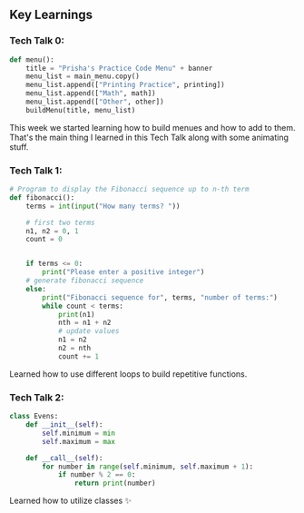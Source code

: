 ## Key Learnings

### Tech Talk 0:
```python
def menu():
    title = "Prisha's Practice Code Menu" + banner
    menu_list = main_menu.copy()
    menu_list.append(["Printing Practice", printing])
    menu_list.append(["Math", math])
    menu_list.append(["Other", other])
    buildMenu(title, menu_list)
```
This week we started learning how to build menues and how to add to them. That's the main thing I learned in this Tech Talk along with some animating stuff.

### Tech Talk 1:
```python
# Program to display the Fibonacci sequence up to n-th term
def fibonacci():
    terms = int(input("How many terms? "))

    # first two terms
    n1, n2 = 0, 1
    count = 0


    if terms <= 0:
        print("Please enter a positive integer")
    # generate fibonacci sequence
    else:
        print("Fibonacci sequence for", terms, "number of terms:")
        while count < terms:
            print(n1)
            nth = n1 + n2
            # update values
            n1 = n2
            n2 = nth
            count += 1
```
Learned how to use different loops to build repetitive functions.

### Tech Talk 2:
```python
class Evens:
    def __init__(self):
        self.minimum = min
        self.maximum = max

    def __call__(self):
        for number in range(self.minimum, self.maximum + 1):
            if number % 2 == 0:
                return print(number)

```
Learned how to utilize classes ✨

